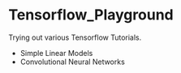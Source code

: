 # Tensorflow_Playground

Trying out various Tensorflow Tutorials. 
- Simple Linear Models
- Convolutional Neural Networks 
